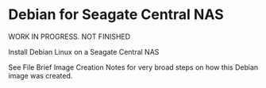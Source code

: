 # Debian for Seagate Central NAS

WORK IN PROGRESS. NOT FINISHED

Install Debian Linux on a Seagate Central NAS



See File Brief Image Creation Notes for very broad steps on how this 
Debian image was created. 



